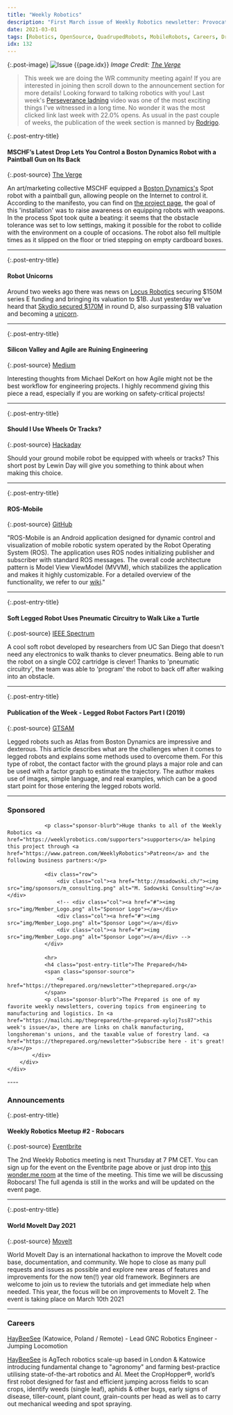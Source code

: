 ```yaml
---
title: "Weekly Robotics"
description: "First March issue of Weekly Robotics newsletter: Provocative Art with Spot, two new robot unicorns, Agile in engineering, WR community meetup happening this week and more!"
date: 2021-03-01
tags: [Robotics, OpenSource, QuadrupedRobots, MobileRobots, Careers, Drones, ROS]
idx: 132
---
```


{:.post-image}
![Issue {{page.idx}}](/img/headers/{{page.idx}}.jpg "Issue {{page.idx}}")
*Image Credit: [The Verge](https://www.theverge.com/2021/2/22/22295091/mschf-drop-boston-dynamics-spot-paintball-gun-art-gallery)*

> This week we are doing the WR community meeting again! If you are interested in joining then scroll down to the announcement section for more details! Looking forward to talking robotics with you! Last week's [Perseverance ladning](https://youtu.be/DhInwCMUjXQ) video was one of the most exciting things I've witnessed in a long time. No wonder it was the most clicked link last week with 22.0% opens. As usual in the past couple of weeks, the publication of the week section is manned by [Rodrigo](https://www.linkedin.com/in/rodrigo-lopes-catto/).

{:.post-entry-title}
#### MSCHF’s Latest Drop Lets You Control a Boston Dynamics Robot with a Paintball Gun on Its Back

{:.post-source}
[The Verge](https://www.theverge.com/2021/2/22/22295091/mschf-drop-boston-dynamics-spot-paintball-gun-art-gallery)

An art/marketing collective MSCHF equipped a [Boston Dynamics's](https://www.bostondynamics.com/) Spot robot with a paintball gun, allowing people on the Internet to control it. According to the manifesto, you can find on [the project page](https://spotsrampage.com/), the goal of this 'installation' was to raise awareness on equipping robots with weapons. In the process Spot took quite a beating: it seems that the obstacle tolerance was set to low settings, making it possible for the robot to collide with the environment on a couple of occasions. The robot also fell multiple times as it slipped on the floor or tried stepping on empty cardboard boxes.

----

{:.post-entry-title}
#### Robot Unicorns

Around two weeks ago there was news on [Locus Robotics](https://locusrobotics.com/our_news/locus-robotics-announces-150-million-in-series-e-funding/) securing $150M series E funding and bringing its valuation to $1B. Just yesterday we've heard that [Skydio secured $170M](https://siliconangle.com/2021/02/28/drone-maker-skydio-hits-unicorn-status-170m-new-funding/) in round D, also surpassing $1B valuation and becoming a [unicorn](https://en.wikipedia.org/wiki/Unicorn_(finance)).

----

{:.post-entry-title}
#### Silicon Valley and Agile are Ruining Engineering

{:.post-source}
[Medium](https://imispgh.medium.com/silicon-valley-and-agile-are-ruining-engineering-196099378028)

Interesting thoughts from Michael DeKort on how Agile might not be the best workflow for engineering projects. I highly recommend giving this piece a read, especially if you are working on safety-critical projects!

----

{:.post-entry-title}
#### Should I Use Wheels Or Tracks?

{:.post-source}
[Hackaday](https://hackaday.com/2021/02/26/should-i-use-wheels-or-tracks/)

Should your ground mobile robot be equipped with wheels or tracks? This short post by Lewin Day will give you something to think about when making this choice.

----

{:.post-entry-title}
#### ROS-Mobile

{:.post-source}
[GitHub](https://github.com/ROS-Mobile/ROS-Mobile-Android)

"ROS-Mobile is an Android application designed for dynamic control and visualization of mobile robotic system operated by the Robot Operating System (ROS). The application uses ROS nodes initializing publisher and subscriber with standard ROS messages. The overall code architecture pattern is Model View ViewModel (MVVM), which stabilizes the application and makes it highly customizable. For a detailed overview of the functionality, we refer to our [wiki](https://github.com/ROS-Mobile/ROS-Mobile-Android/wiki)."

----

{:.post-entry-title}
#### Soft Legged Robot Uses Pneumatic Circuitry to Walk Like a Turtle

{:.post-source}
[IEEE Spectrum](https://spectrum.ieee.org/automaton/robotics/robotics-hardware/soft-legged-robot-pneumatic-circuitry)

A cool soft robot developed by researchers from UC San Diego that doesn't need any electronics to walk thanks to clever pneumatics. Being able to run the robot on a single CO2 cartridge is clever! Thanks to 'pneumatic circuitry', the team was able to 'program' the robot to back off after walking into an obstacle.

----

{:.post-entry-title}
#### Publication of the Week - Legged Robot Factors Part I (2019)

{:.post-source}
[GTSAM](https://gtsam.org/2019/09/18/legged-robot-factors-part-I.html)

Legged robots such as Atlas from Boston Dynamics are impressive and dexterous. This article describes what are the challenges when it comes to legged robots and explains some methods used to overcome them. For this type of robot, the contact factor with the ground plays a major role and can be used with a factor graph to estimate the trajectory. The author makes use of images, simple language, and real examples, which can be a good start point for those entering the legged robots world.

----
<div class="sponsor-snippet-wrapper">
    <div class="sponsor-snippet container-fluid">
        <div class="row">
            <div class="col-3 d-none d-sm-block"></div>
                <div class="col-sm-12 col-md-6 nopadding">
                    <h3 id="spoonsored">Sponsored</h3>

                <p class="sponsor-blurb">Huge thanks to all of the Weekly Robotics <a href="https://weeklyrobotics.com/supporters">supporters</a> helping this project through <a href="https://www.patreon.com/WeeklyRobotics">Patreon</a> and the following business partners:</p>

                <div class="row">
                    <div class="col"><a href="http://msadowski.ch/"><img src="img/sponsors/m_consulting.png" alt="M. Sadowski Consulting"></a></div>
                    <!-- <div class="col"><a href="#"><img src="img/Member_Logo.png" alt="Sponsor Logo"></a></div>
                    <div class="col"><a href="#"><img src="img/Member_Logo.png" alt="Sponsor Logo"></a></div>
                    <div class="col"><a href="#"><img src="img/Member_Logo.png" alt="Sponsor Logo"></a></div> -->
                </div>

                <hr>
                <h4 class="post-entry-title">The Prepared</h4>
                <span class="sponsor-source">
                    <a href="https://theprepared.org/newsletter">theprepared.org</a>
                </span>
                <p class="sponsor-blurb">The Prepared is one of my favorite weekly newsletters, covering topics from engineering to manufacturing and logistics. In <a href="https://mailchi.mp/theprepared/the-prepared-xyloj7ss87">this week's issue</a>, there are links on chalk manufacturing, longshoreman's unions, and the taxable value of forestry land. <a href="https://theprepared.org/newsletter">Subscribe here - it's great!</a></p>
            </div>
        </div>
    </div>
</div>
----

### Announcements

{:.post-entry-title}
#### Weekly Robotics Meetup #2 - Robocars

{:.post-source}
[Eventbrite](https://www.eventbrite.co.uk/e/weekly-robotics-meetup-2-robocars-tickets-143065951111)

The 2nd Weekly Robotics meeting is next Thursday at 7 PM CET. You can sign up for the event on the Eventbrite page above or just drop into [this wonder.me room](https://www.wonder.me/r?id=ca775720-dd52-453f-a80e-9144bb847966) at the time of the meeting. This time we will be discussing Robocars! The full agenda is still in the works and will be updated on the event page.

----

{:.post-entry-title}
#### World MoveIt Day 2021

{:.post-source}
[MoveIt](https://moveit.ros.org/events/world-moveit-day/2021/01/15/world-moveit-day-2021.html)

World MoveIt Day is an international hackathon to improve the MoveIt code base, documentation, and community. We hope to close as many pull requests and issues as possible and explore new areas of features and improvements for the now ten(!) year old framework. Beginners are welcome to join us to review the tutorials and get immediate help when needed. This year, the focus will be on improvements to MoveIt 2. The event is taking place on March 10th 2021

----

### Careers

[HayBeeSee](https://www.linkedin.com/jobs/view/2387883811/) (Katowice, Poland / Remote) - Lead GNC Robotics Engineer - Jumping Locomotion

[HayBeeSee](https://haybeesee.com/) is AgTech robotics scale-up based in London & Katowice introducing fundamental change to "agronomy" and farming best-practice utilising state-of-the-art robotics and AI. Meet the CropHopper®, world’s first robot designed for fast and efficient jumping across fields to scan crops, identify weeds (single leaf), aphids & other bugs, early signs of disease, tiller-count, plant count, grain-counts per head as well as to carry out mechanical weeding and spot spraying.
